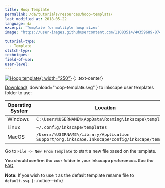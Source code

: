 ```yaml
---
title: Hoop Template
permalink: /da/tutorials/resources/hoop-template/
last_modified_at: 2018-05-22
language: da
excerpt: "Template for multiple hoop sizes"
image: "https://user-images.githubusercontent.com/11083514/40359689-87495ec8-5dbb-11e8-8ef9-80d4fac89d72.png"

tutorial-type:
  - Template
stitch-type: 
techniques:
field-of-use:
user-level: 
---
```

[![Hoop template](https://user-images.githubusercontent.com/11083514/40359689-87495ec8-5dbb-11e8-8ef9-80d4fac89d72.png){: width="250"}](/assets/images/tutorials/templates/hoop-template.svg)
{: .text-center}

[Download](/assets/images/tutorials/templates/hoop-template.svg){: download="hoop-template.svg" } to inkscape user templates folder to use:

Operating System|Location
----|----
Windows|`C:\Users%USERNAME%\AppData\Roaming\inkscape\templates`
Linux|`~/.config/inkscape/templates`
MacOS|`/Users/%USERNAME%/Library/Application Support/org.inkscape.Inkscape/config/inkscape/templates`

Go to `File -> New From Template` to start a new file based on the template.

You should confirm the user folder in your inkscape preferences. See the [FAQ](/docs/faq/#i-have-downloaded-and-unzipped-the-latest-release-where-do-i-put-it)

**Note:** If you wish to use it as the default template rename file to `default.svg`.
{: .notice--info}
